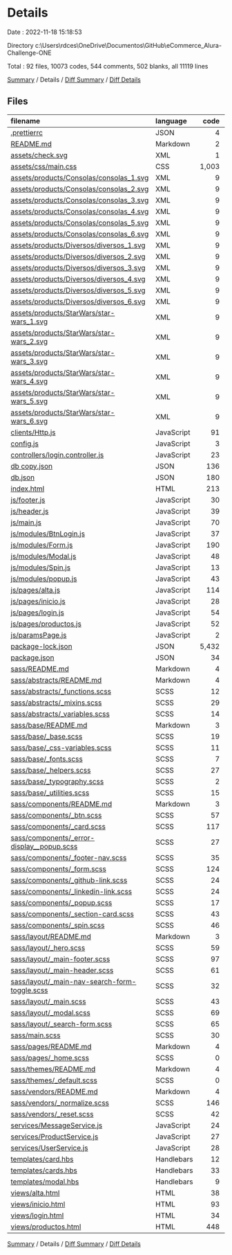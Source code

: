 # Details

Date : 2022-11-18 15:18:53

Directory c:\\Users\\rdces\\OneDrive\\Documentos\\GitHub\\eCommerce_Alura-Challenge-ONE

Total : 92 files,  10073 codes, 544 comments, 502 blanks, all 11119 lines

[Summary](results.md) / Details / [Diff Summary](diff.md) / [Diff Details](diff-details.md)

## Files
| filename | language | code | comment | blank | total |
| :--- | :--- | ---: | ---: | ---: | ---: |
| [.prettierrc](/.prettierrc) | JSON | 4 | 0 | 1 | 5 |
| [README.md](/README.md) | Markdown | 2 | 0 | 1 | 3 |
| [assets/check.svg](/assets/check.svg) | XML | 1 | 0 | 0 | 1 |
| [assets/css/main.css](/assets/css/main.css) | CSS | 1,003 | 37 | 38 | 1,078 |
| [assets/products/Consolas/consolas_1.svg](/assets/products/Consolas/consolas_1.svg) | XML | 9 | 0 | 1 | 10 |
| [assets/products/Consolas/consolas_2.svg](/assets/products/Consolas/consolas_2.svg) | XML | 9 | 0 | 1 | 10 |
| [assets/products/Consolas/consolas_3.svg](/assets/products/Consolas/consolas_3.svg) | XML | 9 | 0 | 1 | 10 |
| [assets/products/Consolas/consolas_4.svg](/assets/products/Consolas/consolas_4.svg) | XML | 9 | 0 | 1 | 10 |
| [assets/products/Consolas/consolas_5.svg](/assets/products/Consolas/consolas_5.svg) | XML | 9 | 0 | 1 | 10 |
| [assets/products/Consolas/consolas_6.svg](/assets/products/Consolas/consolas_6.svg) | XML | 9 | 0 | 1 | 10 |
| [assets/products/Diversos/diversos_1.svg](/assets/products/Diversos/diversos_1.svg) | XML | 9 | 0 | 1 | 10 |
| [assets/products/Diversos/diversos_2.svg](/assets/products/Diversos/diversos_2.svg) | XML | 9 | 0 | 1 | 10 |
| [assets/products/Diversos/diversos_3.svg](/assets/products/Diversos/diversos_3.svg) | XML | 9 | 0 | 1 | 10 |
| [assets/products/Diversos/diversos_4.svg](/assets/products/Diversos/diversos_4.svg) | XML | 9 | 0 | 1 | 10 |
| [assets/products/Diversos/diversos_5.svg](/assets/products/Diversos/diversos_5.svg) | XML | 9 | 0 | 1 | 10 |
| [assets/products/Diversos/diversos_6.svg](/assets/products/Diversos/diversos_6.svg) | XML | 9 | 0 | 1 | 10 |
| [assets/products/StarWars/star-wars_1.svg](/assets/products/StarWars/star-wars_1.svg) | XML | 9 | 0 | 1 | 10 |
| [assets/products/StarWars/star-wars_2.svg](/assets/products/StarWars/star-wars_2.svg) | XML | 9 | 0 | 1 | 10 |
| [assets/products/StarWars/star-wars_3.svg](/assets/products/StarWars/star-wars_3.svg) | XML | 9 | 0 | 1 | 10 |
| [assets/products/StarWars/star-wars_4.svg](/assets/products/StarWars/star-wars_4.svg) | XML | 9 | 0 | 1 | 10 |
| [assets/products/StarWars/star-wars_5.svg](/assets/products/StarWars/star-wars_5.svg) | XML | 9 | 0 | 1 | 10 |
| [assets/products/StarWars/star-wars_6.svg](/assets/products/StarWars/star-wars_6.svg) | XML | 9 | 0 | 1 | 10 |
| [clients/Http.js](/clients/Http.js) | JavaScript | 91 | 8 | 10 | 109 |
| [config.js](/config.js) | JavaScript | 3 | 0 | 1 | 4 |
| [controllers/login.controller.js](/controllers/login.controller.js) | JavaScript | 23 | 0 | 3 | 26 |
| [db copy.json](/db%20copy.json) | JSON | 136 | 0 | 1 | 137 |
| [db.json](/db.json) | JSON | 180 | 0 | 0 | 180 |
| [index.html](/index.html) | HTML | 213 | 2 | 4 | 219 |
| [js/footer.js](/js/footer.js) | JavaScript | 30 | 1 | 4 | 35 |
| [js/header.js](/js/header.js) | JavaScript | 39 | 7 | 14 | 60 |
| [js/main.js](/js/main.js) | JavaScript | 70 | 13 | 16 | 99 |
| [js/modules/BtnLogin.js](/js/modules/BtnLogin.js) | JavaScript | 37 | 1 | 6 | 44 |
| [js/modules/Form.js](/js/modules/Form.js) | JavaScript | 190 | 2 | 19 | 211 |
| [js/modules/Modal.js](/js/modules/Modal.js) | JavaScript | 48 | 0 | 5 | 53 |
| [js/modules/Spin.js](/js/modules/Spin.js) | JavaScript | 13 | 0 | 4 | 17 |
| [js/modules/popup.js](/js/modules/popup.js) | JavaScript | 43 | 1 | 8 | 52 |
| [js/pages/alta.js](/js/pages/alta.js) | JavaScript | 114 | 0 | 8 | 122 |
| [js/pages/inicio.js](/js/pages/inicio.js) | JavaScript | 28 | 2 | 3 | 33 |
| [js/pages/login.js](/js/pages/login.js) | JavaScript | 54 | 0 | 8 | 62 |
| [js/pages/productos.js](/js/pages/productos.js) | JavaScript | 52 | 0 | 4 | 56 |
| [js/paramsPage.js](/js/paramsPage.js) | JavaScript | 2 | 0 | 1 | 3 |
| [package-lock.json](/package-lock.json) | JSON | 5,432 | 0 | 1 | 5,433 |
| [package.json](/package.json) | JSON | 34 | 0 | 1 | 35 |
| [sass/README.md](/sass/README.md) | Markdown | 4 | 0 | 4 | 8 |
| [sass/abstracts/README.md](/sass/abstracts/README.md) | Markdown | 4 | 0 | 4 | 8 |
| [sass/abstracts/_functions.scss](/sass/abstracts/_functions.scss) | SCSS | 12 | 20 | 4 | 36 |
| [sass/abstracts/_mixins.scss](/sass/abstracts/_mixins.scss) | SCSS | 29 | 10 | 3 | 42 |
| [sass/abstracts/_variables.scss](/sass/abstracts/_variables.scss) | SCSS | 14 | 26 | 32 | 72 |
| [sass/base/README.md](/sass/base/README.md) | Markdown | 3 | 0 | 3 | 6 |
| [sass/base/_base.scss](/sass/base/_base.scss) | SCSS | 19 | 13 | 4 | 36 |
| [sass/base/_css-variables.scss](/sass/base/_css-variables.scss) | SCSS | 11 | 3 | 5 | 19 |
| [sass/base/_fonts.scss](/sass/base/_fonts.scss) | SCSS | 7 | 3 | 3 | 13 |
| [sass/base/_helpers.scss](/sass/base/_helpers.scss) | SCSS | 27 | 23 | 5 | 55 |
| [sass/base/_typography.scss](/sass/base/_typography.scss) | SCSS | 2 | 5 | 1 | 8 |
| [sass/base/_utilities.scss](/sass/base/_utilities.scss) | SCSS | 15 | 0 | 4 | 19 |
| [sass/components/README.md](/sass/components/README.md) | Markdown | 3 | 0 | 3 | 6 |
| [sass/components/_btn.scss](/sass/components/_btn.scss) | SCSS | 57 | 3 | 4 | 64 |
| [sass/components/_card.scss](/sass/components/_card.scss) | SCSS | 117 | 4 | 12 | 133 |
| [sass/components/_error-display__popup.scss](/sass/components/_error-display__popup.scss) | SCSS | 27 | 1 | 2 | 30 |
| [sass/components/_footer-nav.scss](/sass/components/_footer-nav.scss) | SCSS | 35 | 0 | 4 | 39 |
| [sass/components/_form.scss](/sass/components/_form.scss) | SCSS | 124 | 9 | 8 | 141 |
| [sass/components/_github-link.scss](/sass/components/_github-link.scss) | SCSS | 24 | 1 | 6 | 31 |
| [sass/components/_linkedin-link.scss](/sass/components/_linkedin-link.scss) | SCSS | 24 | 1 | 6 | 31 |
| [sass/components/_popup.scss](/sass/components/_popup.scss) | SCSS | 17 | 4 | 5 | 26 |
| [sass/components/_section-card.scss](/sass/components/_section-card.scss) | SCSS | 43 | 0 | 4 | 47 |
| [sass/components/_spin.scss](/sass/components/_spin.scss) | SCSS | 46 | 1 | 5 | 52 |
| [sass/layout/README.md](/sass/layout/README.md) | Markdown | 3 | 0 | 3 | 6 |
| [sass/layout/_hero.scss](/sass/layout/_hero.scss) | SCSS | 59 | 3 | 5 | 67 |
| [sass/layout/_main-footer.scss](/sass/layout/_main-footer.scss) | SCSS | 97 | 3 | 11 | 111 |
| [sass/layout/_main-header.scss](/sass/layout/_main-header.scss) | SCSS | 61 | 11 | 12 | 84 |
| [sass/layout/_main-nav-search-form-toggle.scss](/sass/layout/_main-nav-search-form-toggle.scss) | SCSS | 32 | 5 | 4 | 41 |
| [sass/layout/_main.scss](/sass/layout/_main.scss) | SCSS | 43 | 0 | 3 | 46 |
| [sass/layout/_modal.scss](/sass/layout/_modal.scss) | SCSS | 69 | 0 | 7 | 76 |
| [sass/layout/_search-form.scss](/sass/layout/_search-form.scss) | SCSS | 65 | 24 | 14 | 103 |
| [sass/main.scss](/sass/main.scss) | SCSS | 30 | 8 | 8 | 46 |
| [sass/pages/README.md](/sass/pages/README.md) | Markdown | 4 | 0 | 4 | 8 |
| [sass/pages/_home.scss](/sass/pages/_home.scss) | SCSS | 0 | 3 | 1 | 4 |
| [sass/themes/README.md](/sass/themes/README.md) | Markdown | 4 | 0 | 4 | 8 |
| [sass/themes/_default.scss](/sass/themes/_default.scss) | SCSS | 0 | 4 | 1 | 5 |
| [sass/vendors/README.md](/sass/vendors/README.md) | Markdown | 4 | 0 | 4 | 8 |
| [sass/vendors/_normalize.scss](/sass/vendors/_normalize.scss) | SCSS | 146 | 131 | 75 | 352 |
| [sass/vendors/_reset.scss](/sass/vendors/_reset.scss) | SCSS | 42 | 5 | 1 | 48 |
| [services/MessageService.js](/services/MessageService.js) | JavaScript | 24 | 0 | 9 | 33 |
| [services/ProductService.js](/services/ProductService.js) | JavaScript | 27 | 0 | 10 | 37 |
| [services/UserService.js](/services/UserService.js) | JavaScript | 28 | 0 | 10 | 38 |
| [templates/card.hbs](/templates/card.hbs) | Handlebars | 12 | 0 | 0 | 12 |
| [templates/cards.hbs](/templates/cards.hbs) | Handlebars | 33 | 0 | 0 | 33 |
| [templates/modal.hbs](/templates/modal.hbs) | Handlebars | 9 | 0 | 0 | 9 |
| [views/alta.html](/views/alta.html) | HTML | 38 | 0 | 1 | 39 |
| [views/inicio.html](/views/inicio.html) | HTML | 93 | 146 | 3 | 242 |
| [views/login.html](/views/login.html) | HTML | 34 | 0 | 0 | 34 |
| [views/productos.html](/views/productos.html) | HTML | 448 | 0 | 2 | 450 |

[Summary](results.md) / Details / [Diff Summary](diff.md) / [Diff Details](diff-details.md)